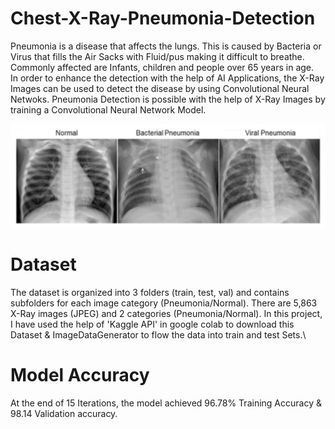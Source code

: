 # Chest-X-Ray-Pneumonia-Detection
Pneumonia is a disease that affects the lungs. This is caused by Bacteria or Virus that fills the Air Sacks with Fluid/pus making it difficult to breathe.\
Commonly affected are Infants, children and people over 65 years in age.\
In order to enhance the detection with the help of AI Applications, the X-Ray Images can be used to detect the disease by using Convolutional Neural Netwoks.
Pneumonia Detection is possible with the help of X-Ray Images by training a Convolutional Neural Network Model.

![](Images/Image.png)

# Dataset
The dataset is organized into 3 folders (train, test, val) and contains subfolders for each image category (Pneumonia/Normal). There are 5,863 X-Ray images (JPEG) and 2 categories (Pneumonia/Normal). In this project, I have used the help of 'Kaggle API' in google colab to download this Dataset & ImageDataGenerator to flow the data into train and test Sets.\

# Model Accuracy
At the end of 15 Iterations, the model achieved 96.78% Training Accuracy & 98.14 Validation accuracy.


